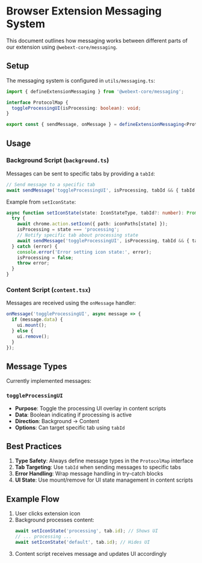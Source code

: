# Browser Extension Messaging System

This document outlines how messaging works between different parts of our extension using `@webext-core/messaging`.

## Setup

The messaging system is configured in `utils/messaging.ts`:

```typescript
import { defineExtensionMessaging } from '@webext-core/messaging';

interface ProtocolMap {
  toggleProcessingUI(isProcessing: boolean): void;
}

export const { sendMessage, onMessage } = defineExtensionMessaging<ProtocolMap>();
```

## Usage

### Background Script (`background.ts`)

Messages can be sent to specific tabs by providing a `tabId`:

```typescript
// Send message to a specific tab
await sendMessage('toggleProcessingUI', isProcessing, tabId && { tabId });
```

Example from `setIconState`:

```typescript
async function setIconState(state: IconStateType, tabId?: number): Promise<void> {
  try {
    await chrome.action.setIcon({ path: iconPaths[state] });
    isProcessing = state === 'processing';
    // Notify specific tab about processing state
    await sendMessage('toggleProcessingUI', isProcessing, tabId && { tabId });
  } catch (error) {
    console.error('Error setting icon state:', error);
    isProcessing = false;
    throw error;
  }
}
```

### Content Script (`content.tsx`)

Messages are received using the `onMessage` handler:

```typescript
onMessage('toggleProcessingUI', async message => {
  if (message.data) {
    ui.mount();
  } else {
    ui.remove();
  }
});
```

## Message Types

Currently implemented messages:

### `toggleProcessingUI`

- **Purpose**: Toggle the processing UI overlay in content scripts
- **Data**: Boolean indicating if processing is active
- **Direction**: Background → Content
- **Options**: Can target specific tab using `tabId`

## Best Practices

1. **Type Safety**: Always define message types in the `ProtocolMap` interface
2. **Tab Targeting**: Use `tabId` when sending messages to specific tabs
3. **Error Handling**: Wrap message handling in try-catch blocks
4. **UI State**: Use mount/remove for UI state management in content scripts

## Example Flow

1. User clicks extension icon
2. Background processes content:
   ```typescript
   await setIconState('processing', tab.id); // Shows UI
   // ... processing ...
   await setIconState('default', tab.id); // Hides UI
   ```
3. Content script receives message and updates UI accordingly
